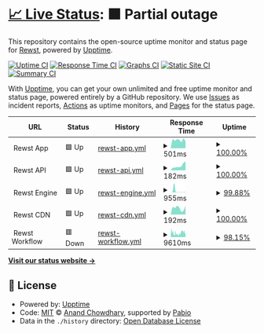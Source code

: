 # [📈 Live Status](https://status.rewst.io): <!--live status--> **🟧 Partial outage**

This repository contains the open-source uptime monitor and status page for [Rewst](https://status.rewst.io), powered by [Upptime](https://github.com/upptime/upptime).

[![Uptime CI](https://github.com/RewstApp/status.rewst.io/workflows/Uptime%20CI/badge.svg)](https://github.com/RewstApp/status.rewst.io/actions?query=workflow%3A%22Uptime+CI%22)
[![Response Time CI](https://github.com/RewstApp/status.rewst.io/workflows/Response%20Time%20CI/badge.svg)](https://github.com/RewstApp/status.rewst.io/actions?query=workflow%3A%22Response+Time+CI%22)
[![Graphs CI](https://github.com/RewstApp/status.rewst.io/workflows/Graphs%20CI/badge.svg)](https://github.com/RewstApp/status.rewst.io/actions?query=workflow%3A%22Graphs+CI%22)
[![Static Site CI](https://github.com/RewstApp/status.rewst.io/workflows/Static%20Site%20CI/badge.svg)](https://github.com/RewstApp/status.rewst.io/actions?query=workflow%3A%22Static+Site+CI%22)
[![Summary CI](https://github.com/RewstApp/status.rewst.io/workflows/Summary%20CI/badge.svg)](https://github.com/RewstApp/status.rewst.io/actions?query=workflow%3A%22Summary+CI%22)

With [Upptime](https://upptime.js.org), you can get your own unlimited and free uptime monitor and status page, powered entirely by a GitHub repository. We use [Issues](https://github.com/RewstApp/status.rewst.io/issues) as incident reports, [Actions](https://github.com/RewstApp/status.rewst.io/actions) as uptime monitors, and [Pages](https://status.rewst.io) for the status page.

<!--start: status pages-->
<!-- This summary is generated by Upptime (https://github.com/upptime/upptime) -->
<!-- Do not edit this manually, your changes will be overwritten -->
<!-- prettier-ignore -->
| URL | Status | History | Response Time | Uptime |
| --- | ------ | ------- | ------------- | ------ |
| <img alt="" src="https://icons.duckduckgo.com/ip3/null.ico" height="13"> Rewst App | 🟩 Up | [rewst-app.yml](https://github.com/RewstApp/status.rewst.io/commits/HEAD/history/rewst-app.yml) | <details><summary><img alt="Response time graph" src="./graphs/rewst-app/response-time-week.png" height="20"> 501ms</summary><br><a href="https://status.rewst.io/history/rewst-app"><img alt="Response time 609" src="https://img.shields.io/endpoint?url=https%3A%2F%2Fraw.githubusercontent.com%2FRewstApp%2Fstatus.rewst.io%2FHEAD%2Fapi%2Frewst-app%2Fresponse-time.json"></a><br><a href="https://status.rewst.io/history/rewst-app"><img alt="24-hour response time 631" src="https://img.shields.io/endpoint?url=https%3A%2F%2Fraw.githubusercontent.com%2FRewstApp%2Fstatus.rewst.io%2FHEAD%2Fapi%2Frewst-app%2Fresponse-time-day.json"></a><br><a href="https://status.rewst.io/history/rewst-app"><img alt="7-day response time 501" src="https://img.shields.io/endpoint?url=https%3A%2F%2Fraw.githubusercontent.com%2FRewstApp%2Fstatus.rewst.io%2FHEAD%2Fapi%2Frewst-app%2Fresponse-time-week.json"></a><br><a href="https://status.rewst.io/history/rewst-app"><img alt="30-day response time 542" src="https://img.shields.io/endpoint?url=https%3A%2F%2Fraw.githubusercontent.com%2FRewstApp%2Fstatus.rewst.io%2FHEAD%2Fapi%2Frewst-app%2Fresponse-time-month.json"></a><br><a href="https://status.rewst.io/history/rewst-app"><img alt="1-year response time 609" src="https://img.shields.io/endpoint?url=https%3A%2F%2Fraw.githubusercontent.com%2FRewstApp%2Fstatus.rewst.io%2FHEAD%2Fapi%2Frewst-app%2Fresponse-time-year.json"></a></details> | <details><summary><a href="https://status.rewst.io/history/rewst-app">100.00%</a></summary><a href="https://status.rewst.io/history/rewst-app"><img alt="All-time uptime 100.00%" src="https://img.shields.io/endpoint?url=https%3A%2F%2Fraw.githubusercontent.com%2FRewstApp%2Fstatus.rewst.io%2FHEAD%2Fapi%2Frewst-app%2Fuptime.json"></a><br><a href="https://status.rewst.io/history/rewst-app"><img alt="24-hour uptime 100.00%" src="https://img.shields.io/endpoint?url=https%3A%2F%2Fraw.githubusercontent.com%2FRewstApp%2Fstatus.rewst.io%2FHEAD%2Fapi%2Frewst-app%2Fuptime-day.json"></a><br><a href="https://status.rewst.io/history/rewst-app"><img alt="7-day uptime 100.00%" src="https://img.shields.io/endpoint?url=https%3A%2F%2Fraw.githubusercontent.com%2FRewstApp%2Fstatus.rewst.io%2FHEAD%2Fapi%2Frewst-app%2Fuptime-week.json"></a><br><a href="https://status.rewst.io/history/rewst-app"><img alt="30-day uptime 100.00%" src="https://img.shields.io/endpoint?url=https%3A%2F%2Fraw.githubusercontent.com%2FRewstApp%2Fstatus.rewst.io%2FHEAD%2Fapi%2Frewst-app%2Fuptime-month.json"></a><br><a href="https://status.rewst.io/history/rewst-app"><img alt="1-year uptime 100.00%" src="https://img.shields.io/endpoint?url=https%3A%2F%2Fraw.githubusercontent.com%2FRewstApp%2Fstatus.rewst.io%2FHEAD%2Fapi%2Frewst-app%2Fuptime-year.json"></a></details>
| <img alt="" src="https://icons.duckduckgo.com/ip3/null.ico" height="13"> Rewst API | 🟩 Up | [rewst-api.yml](https://github.com/RewstApp/status.rewst.io/commits/HEAD/history/rewst-api.yml) | <details><summary><img alt="Response time graph" src="./graphs/rewst-api/response-time-week.png" height="20"> 182ms</summary><br><a href="https://status.rewst.io/history/rewst-api"><img alt="Response time 251" src="https://img.shields.io/endpoint?url=https%3A%2F%2Fraw.githubusercontent.com%2FRewstApp%2Fstatus.rewst.io%2FHEAD%2Fapi%2Frewst-api%2Fresponse-time.json"></a><br><a href="https://status.rewst.io/history/rewst-api"><img alt="24-hour response time 249" src="https://img.shields.io/endpoint?url=https%3A%2F%2Fraw.githubusercontent.com%2FRewstApp%2Fstatus.rewst.io%2FHEAD%2Fapi%2Frewst-api%2Fresponse-time-day.json"></a><br><a href="https://status.rewst.io/history/rewst-api"><img alt="7-day response time 182" src="https://img.shields.io/endpoint?url=https%3A%2F%2Fraw.githubusercontent.com%2FRewstApp%2Fstatus.rewst.io%2FHEAD%2Fapi%2Frewst-api%2Fresponse-time-week.json"></a><br><a href="https://status.rewst.io/history/rewst-api"><img alt="30-day response time 206" src="https://img.shields.io/endpoint?url=https%3A%2F%2Fraw.githubusercontent.com%2FRewstApp%2Fstatus.rewst.io%2FHEAD%2Fapi%2Frewst-api%2Fresponse-time-month.json"></a><br><a href="https://status.rewst.io/history/rewst-api"><img alt="1-year response time 251" src="https://img.shields.io/endpoint?url=https%3A%2F%2Fraw.githubusercontent.com%2FRewstApp%2Fstatus.rewst.io%2FHEAD%2Fapi%2Frewst-api%2Fresponse-time-year.json"></a></details> | <details><summary><a href="https://status.rewst.io/history/rewst-api">100.00%</a></summary><a href="https://status.rewst.io/history/rewst-api"><img alt="All-time uptime 99.99%" src="https://img.shields.io/endpoint?url=https%3A%2F%2Fraw.githubusercontent.com%2FRewstApp%2Fstatus.rewst.io%2FHEAD%2Fapi%2Frewst-api%2Fuptime.json"></a><br><a href="https://status.rewst.io/history/rewst-api"><img alt="24-hour uptime 100.00%" src="https://img.shields.io/endpoint?url=https%3A%2F%2Fraw.githubusercontent.com%2FRewstApp%2Fstatus.rewst.io%2FHEAD%2Fapi%2Frewst-api%2Fuptime-day.json"></a><br><a href="https://status.rewst.io/history/rewst-api"><img alt="7-day uptime 100.00%" src="https://img.shields.io/endpoint?url=https%3A%2F%2Fraw.githubusercontent.com%2FRewstApp%2Fstatus.rewst.io%2FHEAD%2Fapi%2Frewst-api%2Fuptime-week.json"></a><br><a href="https://status.rewst.io/history/rewst-api"><img alt="30-day uptime 100.00%" src="https://img.shields.io/endpoint?url=https%3A%2F%2Fraw.githubusercontent.com%2FRewstApp%2Fstatus.rewst.io%2FHEAD%2Fapi%2Frewst-api%2Fuptime-month.json"></a><br><a href="https://status.rewst.io/history/rewst-api"><img alt="1-year uptime 99.99%" src="https://img.shields.io/endpoint?url=https%3A%2F%2Fraw.githubusercontent.com%2FRewstApp%2Fstatus.rewst.io%2FHEAD%2Fapi%2Frewst-api%2Fuptime-year.json"></a></details>
| <img alt="" src="https://icons.duckduckgo.com/ip3/null.ico" height="13"> Rewst Engine | 🟩 Up | [rewst-engine.yml](https://github.com/RewstApp/status.rewst.io/commits/HEAD/history/rewst-engine.yml) | <details><summary><img alt="Response time graph" src="./graphs/rewst-engine/response-time-week.png" height="20"> 955ms</summary><br><a href="https://status.rewst.io/history/rewst-engine"><img alt="Response time 299" src="https://img.shields.io/endpoint?url=https%3A%2F%2Fraw.githubusercontent.com%2FRewstApp%2Fstatus.rewst.io%2FHEAD%2Fapi%2Frewst-engine%2Fresponse-time.json"></a><br><a href="https://status.rewst.io/history/rewst-engine"><img alt="24-hour response time 204" src="https://img.shields.io/endpoint?url=https%3A%2F%2Fraw.githubusercontent.com%2FRewstApp%2Fstatus.rewst.io%2FHEAD%2Fapi%2Frewst-engine%2Fresponse-time-day.json"></a><br><a href="https://status.rewst.io/history/rewst-engine"><img alt="7-day response time 955" src="https://img.shields.io/endpoint?url=https%3A%2F%2Fraw.githubusercontent.com%2FRewstApp%2Fstatus.rewst.io%2FHEAD%2Fapi%2Frewst-engine%2Fresponse-time-week.json"></a><br><a href="https://status.rewst.io/history/rewst-engine"><img alt="30-day response time 532" src="https://img.shields.io/endpoint?url=https%3A%2F%2Fraw.githubusercontent.com%2FRewstApp%2Fstatus.rewst.io%2FHEAD%2Fapi%2Frewst-engine%2Fresponse-time-month.json"></a><br><a href="https://status.rewst.io/history/rewst-engine"><img alt="1-year response time 299" src="https://img.shields.io/endpoint?url=https%3A%2F%2Fraw.githubusercontent.com%2FRewstApp%2Fstatus.rewst.io%2FHEAD%2Fapi%2Frewst-engine%2Fresponse-time-year.json"></a></details> | <details><summary><a href="https://status.rewst.io/history/rewst-engine">99.88%</a></summary><a href="https://status.rewst.io/history/rewst-engine"><img alt="All-time uptime 99.99%" src="https://img.shields.io/endpoint?url=https%3A%2F%2Fraw.githubusercontent.com%2FRewstApp%2Fstatus.rewst.io%2FHEAD%2Fapi%2Frewst-engine%2Fuptime.json"></a><br><a href="https://status.rewst.io/history/rewst-engine"><img alt="24-hour uptime 100.00%" src="https://img.shields.io/endpoint?url=https%3A%2F%2Fraw.githubusercontent.com%2FRewstApp%2Fstatus.rewst.io%2FHEAD%2Fapi%2Frewst-engine%2Fuptime-day.json"></a><br><a href="https://status.rewst.io/history/rewst-engine"><img alt="7-day uptime 99.88%" src="https://img.shields.io/endpoint?url=https%3A%2F%2Fraw.githubusercontent.com%2FRewstApp%2Fstatus.rewst.io%2FHEAD%2Fapi%2Frewst-engine%2Fuptime-week.json"></a><br><a href="https://status.rewst.io/history/rewst-engine"><img alt="30-day uptime 99.97%" src="https://img.shields.io/endpoint?url=https%3A%2F%2Fraw.githubusercontent.com%2FRewstApp%2Fstatus.rewst.io%2FHEAD%2Fapi%2Frewst-engine%2Fuptime-month.json"></a><br><a href="https://status.rewst.io/history/rewst-engine"><img alt="1-year uptime 99.99%" src="https://img.shields.io/endpoint?url=https%3A%2F%2Fraw.githubusercontent.com%2FRewstApp%2Fstatus.rewst.io%2FHEAD%2Fapi%2Frewst-engine%2Fuptime-year.json"></a></details>
| <img alt="" src="https://icons.duckduckgo.com/ip3/null.ico" height="13"> Rewst CDN | 🟩 Up | [rewst-cdn.yml](https://github.com/RewstApp/status.rewst.io/commits/HEAD/history/rewst-cdn.yml) | <details><summary><img alt="Response time graph" src="./graphs/rewst-cdn/response-time-week.png" height="20"> 192ms</summary><br><a href="https://status.rewst.io/history/rewst-cdn"><img alt="Response time 204" src="https://img.shields.io/endpoint?url=https%3A%2F%2Fraw.githubusercontent.com%2FRewstApp%2Fstatus.rewst.io%2FHEAD%2Fapi%2Frewst-cdn%2Fresponse-time.json"></a><br><a href="https://status.rewst.io/history/rewst-cdn"><img alt="24-hour response time 219" src="https://img.shields.io/endpoint?url=https%3A%2F%2Fraw.githubusercontent.com%2FRewstApp%2Fstatus.rewst.io%2FHEAD%2Fapi%2Frewst-cdn%2Fresponse-time-day.json"></a><br><a href="https://status.rewst.io/history/rewst-cdn"><img alt="7-day response time 192" src="https://img.shields.io/endpoint?url=https%3A%2F%2Fraw.githubusercontent.com%2FRewstApp%2Fstatus.rewst.io%2FHEAD%2Fapi%2Frewst-cdn%2Fresponse-time-week.json"></a><br><a href="https://status.rewst.io/history/rewst-cdn"><img alt="30-day response time 211" src="https://img.shields.io/endpoint?url=https%3A%2F%2Fraw.githubusercontent.com%2FRewstApp%2Fstatus.rewst.io%2FHEAD%2Fapi%2Frewst-cdn%2Fresponse-time-month.json"></a><br><a href="https://status.rewst.io/history/rewst-cdn"><img alt="1-year response time 204" src="https://img.shields.io/endpoint?url=https%3A%2F%2Fraw.githubusercontent.com%2FRewstApp%2Fstatus.rewst.io%2FHEAD%2Fapi%2Frewst-cdn%2Fresponse-time-year.json"></a></details> | <details><summary><a href="https://status.rewst.io/history/rewst-cdn">100.00%</a></summary><a href="https://status.rewst.io/history/rewst-cdn"><img alt="All-time uptime 100.00%" src="https://img.shields.io/endpoint?url=https%3A%2F%2Fraw.githubusercontent.com%2FRewstApp%2Fstatus.rewst.io%2FHEAD%2Fapi%2Frewst-cdn%2Fuptime.json"></a><br><a href="https://status.rewst.io/history/rewst-cdn"><img alt="24-hour uptime 100.00%" src="https://img.shields.io/endpoint?url=https%3A%2F%2Fraw.githubusercontent.com%2FRewstApp%2Fstatus.rewst.io%2FHEAD%2Fapi%2Frewst-cdn%2Fuptime-day.json"></a><br><a href="https://status.rewst.io/history/rewst-cdn"><img alt="7-day uptime 100.00%" src="https://img.shields.io/endpoint?url=https%3A%2F%2Fraw.githubusercontent.com%2FRewstApp%2Fstatus.rewst.io%2FHEAD%2Fapi%2Frewst-cdn%2Fuptime-week.json"></a><br><a href="https://status.rewst.io/history/rewst-cdn"><img alt="30-day uptime 100.00%" src="https://img.shields.io/endpoint?url=https%3A%2F%2Fraw.githubusercontent.com%2FRewstApp%2Fstatus.rewst.io%2FHEAD%2Fapi%2Frewst-cdn%2Fuptime-month.json"></a><br><a href="https://status.rewst.io/history/rewst-cdn"><img alt="1-year uptime 100.00%" src="https://img.shields.io/endpoint?url=https%3A%2F%2Fraw.githubusercontent.com%2FRewstApp%2Fstatus.rewst.io%2FHEAD%2Fapi%2Frewst-cdn%2Fuptime-year.json"></a></details>
| <img alt="" src="https://icons.duckduckgo.com/ip3/null.ico" height="13"> Rewst Workflow | 🟥 Down | [rewst-workflow.yml](https://github.com/RewstApp/status.rewst.io/commits/HEAD/history/rewst-workflow.yml) | <details><summary><img alt="Response time graph" src="./graphs/rewst-workflow/response-time-week.png" height="20"> 9610ms</summary><br><a href="https://status.rewst.io/history/rewst-workflow"><img alt="Response time 3061" src="https://img.shields.io/endpoint?url=https%3A%2F%2Fraw.githubusercontent.com%2FRewstApp%2Fstatus.rewst.io%2FHEAD%2Fapi%2Frewst-workflow%2Fresponse-time.json"></a><br><a href="https://status.rewst.io/history/rewst-workflow"><img alt="24-hour response time 10894" src="https://img.shields.io/endpoint?url=https%3A%2F%2Fraw.githubusercontent.com%2FRewstApp%2Fstatus.rewst.io%2FHEAD%2Fapi%2Frewst-workflow%2Fresponse-time-day.json"></a><br><a href="https://status.rewst.io/history/rewst-workflow"><img alt="7-day response time 9610" src="https://img.shields.io/endpoint?url=https%3A%2F%2Fraw.githubusercontent.com%2FRewstApp%2Fstatus.rewst.io%2FHEAD%2Fapi%2Frewst-workflow%2Fresponse-time-week.json"></a><br><a href="https://status.rewst.io/history/rewst-workflow"><img alt="30-day response time 7387" src="https://img.shields.io/endpoint?url=https%3A%2F%2Fraw.githubusercontent.com%2FRewstApp%2Fstatus.rewst.io%2FHEAD%2Fapi%2Frewst-workflow%2Fresponse-time-month.json"></a><br><a href="https://status.rewst.io/history/rewst-workflow"><img alt="1-year response time 3061" src="https://img.shields.io/endpoint?url=https%3A%2F%2Fraw.githubusercontent.com%2FRewstApp%2Fstatus.rewst.io%2FHEAD%2Fapi%2Frewst-workflow%2Fresponse-time-year.json"></a></details> | <details><summary><a href="https://status.rewst.io/history/rewst-workflow">98.15%</a></summary><a href="https://status.rewst.io/history/rewst-workflow"><img alt="All-time uptime 99.78%" src="https://img.shields.io/endpoint?url=https%3A%2F%2Fraw.githubusercontent.com%2FRewstApp%2Fstatus.rewst.io%2FHEAD%2Fapi%2Frewst-workflow%2Fuptime.json"></a><br><a href="https://status.rewst.io/history/rewst-workflow"><img alt="24-hour uptime 96.38%" src="https://img.shields.io/endpoint?url=https%3A%2F%2Fraw.githubusercontent.com%2FRewstApp%2Fstatus.rewst.io%2FHEAD%2Fapi%2Frewst-workflow%2Fuptime-day.json"></a><br><a href="https://status.rewst.io/history/rewst-workflow"><img alt="7-day uptime 98.15%" src="https://img.shields.io/endpoint?url=https%3A%2F%2Fraw.githubusercontent.com%2FRewstApp%2Fstatus.rewst.io%2FHEAD%2Fapi%2Frewst-workflow%2Fuptime-week.json"></a><br><a href="https://status.rewst.io/history/rewst-workflow"><img alt="30-day uptime 99.26%" src="https://img.shields.io/endpoint?url=https%3A%2F%2Fraw.githubusercontent.com%2FRewstApp%2Fstatus.rewst.io%2FHEAD%2Fapi%2Frewst-workflow%2Fuptime-month.json"></a><br><a href="https://status.rewst.io/history/rewst-workflow"><img alt="1-year uptime 99.78%" src="https://img.shields.io/endpoint?url=https%3A%2F%2Fraw.githubusercontent.com%2FRewstApp%2Fstatus.rewst.io%2FHEAD%2Fapi%2Frewst-workflow%2Fuptime-year.json"></a></details>

<!--end: status pages-->

[**Visit our status website →**](https://status.rewst.io)

## 📄 License

- Powered by: [Upptime](https://github.com/upptime/upptime)
- Code: [MIT](./LICENSE) © [Anand Chowdhary](https://anandchowdhary.com), supported by [Pabio](https://pabio.com)
- Data in the `./history` directory: [Open Database License](https://opendatacommons.org/licenses/odbl/1-0/)
